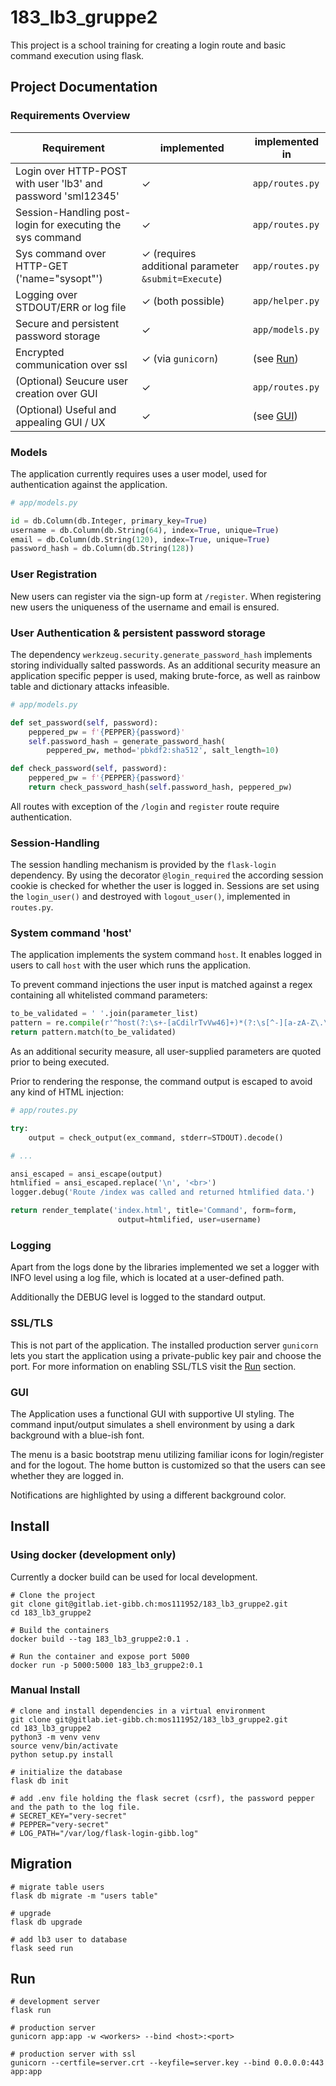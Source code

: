 # 183_lb3_gruppe2

This project is a school training for creating a login route and basic
command execution using flask.

## Project Documentation

### Requirements Overview

| Requirement                                                  | implemented                                         | implemented in    |
| ------------------------------------------------------------ | --------------------------------------------------- | ----------------- |
| Login over HTTP-POST with user 'lb3' and password 'sml12345' | ✓                                                   | `app/routes.py`   |
| Session-Handling post-login for executing the sys command    | ✓                                                   | `app/routes.py`   |
| Sys command over HTTP-GET ('name="sysopt"')                  | ✓ (requires additional parameter `&submit=Execute`) | `app/routes.py`   |
| Logging over STDOUT/ERR or log file                          | ✓ (both possible)                                   | `app/helper.py`   |
| Secure and persistent password storage                       | ✓                                                   | `app/models.py`   |
| Encrypted communication over ssl                             | ✓ (via `gunicorn`)                                  | (see [Run](#run)) |
| (Optional) Seucure user creation over GUI                    | ✓                                                   | `app/routes.py`   |
| (Optional) Useful and appealing GUI / UX                     | ✓                                                   | (see [GUI](#gui)) |

### Models

The application currently requires uses a user model, used for authentication against the application.

```py
# app/models.py

id = db.Column(db.Integer, primary_key=True)
username = db.Column(db.String(64), index=True, unique=True)
email = db.Column(db.String(120), index=True, unique=True)
password_hash = db.Column(db.String(128))
```

### User Registration

New users can register via the sign-up form at `/register`. When registering new users the uniqueness of the username and email is ensured.

### User Authentication & persistent password storage

The dependency `werkzeug.security.generate_password_hash` implements storing individually salted passwords. As an additional security measure an application specific pepper is used, making brute-force, as well as rainbow table and dictionary attacks infeasible.

```py
# app/models.py

def set_password(self, password):
    peppered_pw = f'{PEPPER}{password}'
    self.password_hash = generate_password_hash(
        peppered_pw, method='pbkdf2:sha512', salt_length=10)

def check_password(self, password):
    peppered_pw = f'{PEPPER}{password}'
    return check_password_hash(self.password_hash, peppered_pw)
```

All routes with exception of the `/login` and `register` route require authentication.

### Session-Handling

The session handling mechanism is provided by the `flask-login` dependency. By using the decorator `@login_required` the according session cookie is checked for whether the user is logged in. Sessions are set using the `login_user()` and destroyed with `logout_user()`, implemented in `routes.py`.

### System command 'host'

The application implements the system command `host`. It enables logged in users to call `host` with the user which runs the application.

To prevent command injections the user input is matched against a regex containing all whitelisted command parameters:

```py
to_be_validated = ' '.join(parameter_list)
pattern = re.compile(r'^host(?:\s+-[aCdilrTvVw46]+)*(?:\s[^-][a-zA-Z\.\-0-9]+[^\s]){0,2}$')
return pattern.match(to_be_validated)
```

As an additional security measure, all user-supplied parameters are quoted prior to being executed.

Prior to rendering the response, the command output is escaped to avoid any kind of HTML injection:

```py
# app/routes.py

try:
    output = check_output(ex_command, stderr=STDOUT).decode()

# ...

ansi_escaped = ansi_escape(output)
htmlified = ansi_escaped.replace('\n', '<br>')
logger.debug('Route /index was called and returned htmlified data.')

return render_template('index.html', title='Command', form=form,
                        output=htmlified, user=username)
```

### Logging

Apart from the logs done by the libraries implemented we set a logger with INFO level using a log file, which is located at a user-defined path.

Additionally the DEBUG level is logged to the standard output.

### SSL/TLS

This is not part of the application. The installed production server `gunicorn` lets you start the application using a private-public key pair and choose the port. For more information on enabling SSL/TLS visit the [Run](#run) section.

### GUI

The Application uses a functional GUI with supportive UI styling. The command input/output simulates a shell environment by using a dark background with a blue-ish font.

The menu is a basic bootstrap menu utilizing familiar icons for login/register and for the logout. The home button is customized so that the users can see whether they are logged in.

Notifications are highlighted by using a different background color.

## Install

### Using docker (development only)

Currently a docker build can be used for local development.

```
# Clone the project
git clone git@gitlab.iet-gibb.ch:mos111952/183_lb3_gruppe2.git
cd 183_lb3_gruppe2

# Build the containers
docker build --tag 183_lb3_gruppe2:0.1 .

# Run the container and expose port 5000
docker run -p 5000:5000 183_lb3_gruppe2:0.1
```

### Manual Install

```
# clone and install dependencies in a virtual environment
git clone git@gitlab.iet-gibb.ch:mos111952/183_lb3_gruppe2.git
cd 183_lb3_gruppe2
python3 -m venv venv
source venv/bin/activate
python setup.py install

# initialize the database
flask db init

# add .env file holding the flask secret (csrf), the password pepper and the path to the log file.
# SECRET_KEY="very-secret"
# PEPPER="very-secret"
# LOG_PATH="/var/log/flask-login-gibb.log"
```

## Migration

```
# migrate table users
flask db migrate -m "users table"

# upgrade
flask db upgrade

# add lb3 user to database
flask seed run
```

## Run

```
# development server
flask run

# production server
gunicorn app:app -w <workers> --bind <host>:<port>

# production server with ssl
gunicorn --certfile=server.crt --keyfile=server.key --bind 0.0.0.0:443 app:app
```
